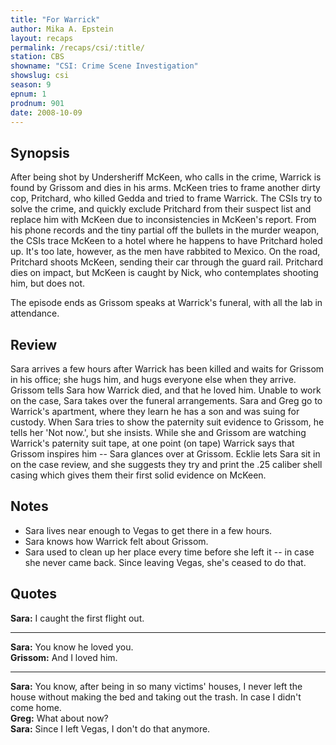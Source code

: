 ```yaml
---
title: "For Warrick"
author: Mika A. Epstein
layout: recaps
permalink: /recaps/csi/:title/
station: CBS
showname: "CSI: Crime Scene Investigation"
showslug: csi
season: 9
epnum: 1
prodnum: 901
date: 2008-10-09
---
```


## Synopsis

After being shot by Undersheriff McKeen, who calls in the crime, Warrick is found by Grissom and dies in his arms. McKeen tries to frame another dirty cop, Pritchard, who killed Gedda and tried to frame Warrick. The CSIs try to solve the crime, and quickly exclude Pritchard from their suspect list and replace him with McKeen due to inconsistencies in McKeen's report. From his phone records and the tiny partial off the bullets in the murder weapon, the CSIs trace McKeen to a hotel where he happens to have Pritchard holed up. It's too late, however, as the men have rabbited to Mexico. On the road, Pritchard shoots McKeen, sending their car through the guard rail. Pritchard dies on impact, but McKeen is caught by Nick, who contemplates shooting him, but does not.

The episode ends as Grissom speaks at Warrick's funeral, with all the lab in attendance.

## Review

Sara arrives a few hours after Warrick has been killed and waits for Grissom in his office; she hugs him, and hugs everyone else when they arrive. Grissom tells Sara how Warrick died, and that he loved him. Unable to work on the case, Sara takes over the funeral arrangements. Sara and Greg go to Warrick's apartment, where they learn he has a son and was suing for custody. When Sara tries to show the paternity suit evidence to Grissom, he tells her 'Not now.', but she insists. While she and Grissom are watching Warrick's paternity suit tape, at one point (on tape) Warrick says that Grissom inspires him -- Sara glances over at Grissom. Ecklie lets Sara sit in on the case review, and she suggests they try and print the .25 caliber shell casing which gives them their first solid evidence on McKeen.

## Notes

* Sara lives near enough to Vegas to get there in a few hours.
* Sara knows how Warrick felt about Grissom.
* Sara used to clean up her place every time before she left it -- in case she never came back. Since leaving Vegas, she's ceased to do that.

## Quotes

**Sara:** I caught the first flight out.

- - -

**Sara:** You know he loved you.\
**Grissom:** And I loved him.

- - -

**Sara:** You know, after being in so many victims' houses, I never left the house without making the bed and taking out the trash. In case I didn't come home.\
**Greg:** What about now?\
**Sara:** Since I left Vegas, I don't do that anymore.
